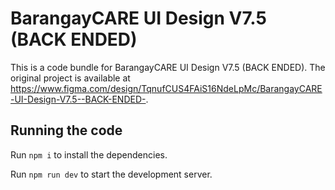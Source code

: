
  # BarangayCARE UI Design V7.5 (BACK ENDED)

  This is a code bundle for BarangayCARE UI Design V7.5 (BACK ENDED). The original project is available at https://www.figma.com/design/TqnufCUS4FAiS16NdeLpMc/BarangayCARE-UI-Design-V7.5--BACK-ENDED-.

  ## Running the code

  Run `npm i` to install the dependencies.

  Run `npm run dev` to start the development server.
  